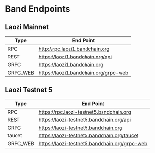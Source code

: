 <!--
order: 5
-->

# Band Endpoints

## Laozi Mainnet

| Type     | End Point                             |
| -------- | ------------------------------------- |
| RPC      | http://rpc.laozi1.bandchain.org       |
| REST     | https://laozi1.bandchain.org/api      |
| GRPC     | https://laozi1.bandchain.org          |
| GRPC_WEB | https://laozi1.bandchain.org/grpc-web |

## Laozi Testnet 5

| Type     | End Point                                     |
| -------- | --------------------------------------------- |
| RPC      | https://rpc.laozi-testnet5.bandchain.org      |
| REST     | https://laozi-testnet5.bandchain.org/api      |
| GRPC     | https://laozi-testnet5.bandchain.org          |
| faucet   | https://laozi-testnet5.bandchain.org/faucet   |
| GRPC_WEB | https://laozi-testnet5.bandchain.org/grpc-web |
